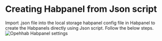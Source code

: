 # Creating Habpanel from Json script 
Import .json file into the local storage habpanel config file in Habpanel to create the Habpanels directly using Json script.
Follow the below steps.
![Opehhab Habpanel settings](images/Screenshot(13))
